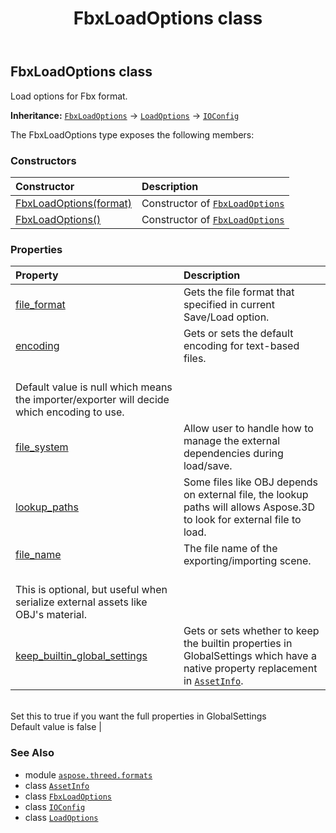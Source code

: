 ﻿---
title: FbxLoadOptions class
second_title: Aspose.3D for Python via .NET API References
description: 
type: docs
weight: 80
url: /python-net/aspose.threed.formats/fbxloadoptions/
is_root: false
---

## FbxLoadOptions class

Load options for Fbx format.



**Inheritance:** [`FbxLoadOptions`](/3d/python-net/aspose.threed.formats/fbxloadoptions) → 
[`LoadOptions`](/3d/python-net/aspose.threed.formats/loadoptions) → 
[`IOConfig`](/3d/python-net/aspose.threed.formats/ioconfig)



The FbxLoadOptions type exposes the following members:

### Constructors
| Constructor | Description |
| :- | :- |
| [FbxLoadOptions(format)](/3d/python-net/aspose.threed.formats/fbxloadoptions/__init__/#FileFormat) | Constructor of [`FbxLoadOptions`](/3d/python-net/aspose.threed.formats/fbxloadoptions) |
| [FbxLoadOptions()](/3d/python-net/aspose.threed.formats/fbxloadoptions/__init__/#) | Constructor of [`FbxLoadOptions`](/3d/python-net/aspose.threed.formats/fbxloadoptions) |


### Properties
| Property | Description |
| :- | :- |
| [file_format](/3d/python-net/aspose.threed.formats/fbxloadoptions/file_format) | Gets the file format that specified in current Save/Load option. |
| [encoding](/3d/python-net/aspose.threed.formats/fbxloadoptions/encoding) | Gets or sets the default encoding for text-based files.<br/>Default value is null which means the importer/exporter will decide which encoding to use. |
| [file_system](/3d/python-net/aspose.threed.formats/fbxloadoptions/file_system) | Allow user to handle how to manage the external dependencies during load/save. |
| [lookup_paths](/3d/python-net/aspose.threed.formats/fbxloadoptions/lookup_paths) | Some files like OBJ depends on external file, the lookup paths will allows Aspose.3D to look for external file to load. |
| [file_name](/3d/python-net/aspose.threed.formats/fbxloadoptions/file_name) | The file name of the exporting/importing scene.<br/>This is optional, but useful when serialize external assets like OBJ's material. |
| [keep_builtin_global_settings](/3d/python-net/aspose.threed.formats/fbxloadoptions/keep_builtin_global_settings) | Gets or sets whether to keep the builtin properties in GlobalSettings which have a native property replacement in [`AssetInfo`](/3d/python-net/aspose.threed/assetinfo).<br/>Set this to true if you want the full properties in GlobalSettings<br/>Default value is false |



### See Also
* module [`aspose.threed.formats`](..)
* class [`AssetInfo`](/3d/python-net/aspose.threed/assetinfo)
* class [`FbxLoadOptions`](/3d/python-net/aspose.threed.formats/fbxloadoptions)
* class [`IOConfig`](/3d/python-net/aspose.threed.formats/ioconfig)
* class [`LoadOptions`](/3d/python-net/aspose.threed.formats/loadoptions)

